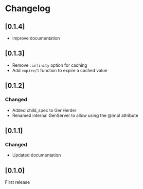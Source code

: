 # Changelog

## [0.1.4]

- Improve documentation

## [0.1.3]

- Remove `:infinity` option for caching
- Add `expire/1` function to expire a cached value

## [0.1.2]

### Changed

- Added child_spec to GenHerder
- Renamed internal GenServer to allow using the @impl attribute

## [0.1.1]

### Changed

- Updated documentation

## [0.1.0]

First release
